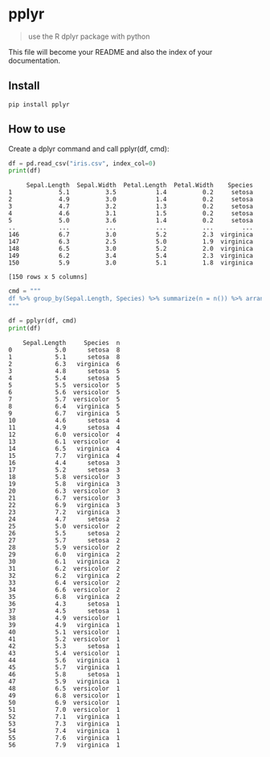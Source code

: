 <!--

#################################################
### THIS FILE WAS AUTOGENERATED! DO NOT EDIT! ###
#################################################
# file to edit: index.ipynb
# command to build the docs after a change: nbdev_build_docs

-->

# pplyr

> use the R dplyr package with python


This file will become your README and also the index of your documentation.

## Install

`pip install pplyr`

## How to use

Create a dplyr command and call pplyr(df, cmd):
<div class="codecell" markdown="1">
<div class="input_area" markdown="1">

```python
df = pd.read_csv("iris.csv", index_col=0)
print(df)
```

</div>
<div class="output_area" markdown="1">

         Sepal.Length  Sepal.Width  Petal.Length  Petal.Width    Species
    1             5.1          3.5           1.4          0.2     setosa
    2             4.9          3.0           1.4          0.2     setosa
    3             4.7          3.2           1.3          0.2     setosa
    4             4.6          3.1           1.5          0.2     setosa
    5             5.0          3.6           1.4          0.2     setosa
    ..            ...          ...           ...          ...        ...
    146           6.7          3.0           5.2          2.3  virginica
    147           6.3          2.5           5.0          1.9  virginica
    148           6.5          3.0           5.2          2.0  virginica
    149           6.2          3.4           5.4          2.3  virginica
    150           5.9          3.0           5.1          1.8  virginica
    
    [150 rows x 5 columns]


</div>

</div>
<div class="codecell" markdown="1">
<div class="input_area" markdown="1">

```python
cmd = """
df %>% group_by(Sepal.Length, Species) %>% summarize(n = n()) %>% arrange(-n)
"""

df = pplyr(df, cmd)
print(df)
```

</div>
<div class="output_area" markdown="1">

        Sepal.Length     Species  n
    0            5.0      setosa  8
    1            5.1      setosa  8
    2            6.3   virginica  6
    3            4.8      setosa  5
    4            5.4      setosa  5
    5            5.5  versicolor  5
    6            5.6  versicolor  5
    7            5.7  versicolor  5
    8            6.4   virginica  5
    9            6.7   virginica  5
    10           4.6      setosa  4
    11           4.9      setosa  4
    12           6.0  versicolor  4
    13           6.1  versicolor  4
    14           6.5   virginica  4
    15           7.7   virginica  4
    16           4.4      setosa  3
    17           5.2      setosa  3
    18           5.8  versicolor  3
    19           5.8   virginica  3
    20           6.3  versicolor  3
    21           6.7  versicolor  3
    22           6.9   virginica  3
    23           7.2   virginica  3
    24           4.7      setosa  2
    25           5.0  versicolor  2
    26           5.5      setosa  2
    27           5.7      setosa  2
    28           5.9  versicolor  2
    29           6.0   virginica  2
    30           6.1   virginica  2
    31           6.2  versicolor  2
    32           6.2   virginica  2
    33           6.4  versicolor  2
    34           6.6  versicolor  2
    35           6.8   virginica  2
    36           4.3      setosa  1
    37           4.5      setosa  1
    38           4.9  versicolor  1
    39           4.9   virginica  1
    40           5.1  versicolor  1
    41           5.2  versicolor  1
    42           5.3      setosa  1
    43           5.4  versicolor  1
    44           5.6   virginica  1
    45           5.7   virginica  1
    46           5.8      setosa  1
    47           5.9   virginica  1
    48           6.5  versicolor  1
    49           6.8  versicolor  1
    50           6.9  versicolor  1
    51           7.0  versicolor  1
    52           7.1   virginica  1
    53           7.3   virginica  1
    54           7.4   virginica  1
    55           7.6   virginica  1
    56           7.9   virginica  1


</div>

</div>
